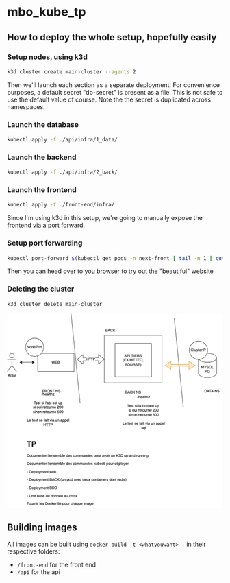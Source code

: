 # mbo_kube_tp

## How to deploy the whole setup, hopefully easily

### Setup nodes, using k3d
```bash
k3d cluster create main-cluster --agents 2
```

Then we'll launch each section as a separate deployment.
For convenience purposes, a default secret "db-secret" is present as a file. This is not safe to use the default value of course.
Note the the secret is duplicated across namespaces.


### Launch the database
```bash
kubectl apply -f ./api/infra/1_data/
```

### Launch the backend
```bash
kubectl apply -f ./api/infra/2_back/
```

### Launch the frontend
```bash
kubectl apply -f ./front-end/infra/
```

Since I'm using k3d in this setup, we're going to manually expose the frontend via a port forward.

### Setup port forwarding
```bash
kubectl port-forward $(kubectl get pods -n next-front | tail -n 1 | cut -d ' ' -f 1) 3000:3000 -n next-front
```

Then you can head over to [you browser](http://localhost:3000) to try out the "beautiful" website

### Deleting the cluster
```bash
k3d cluster delete main-cluster
```


![Nice architecture](./assets/do3-kube-archi.png)

## Building images
All images can be built using `docker build -t <whatyouwant> .` in their respective folders:

- `/front-end` for the front end
- `/api` for the api


